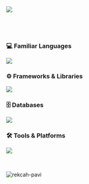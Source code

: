 <!--h3 align="center">
        <samp>&gt; Hi 👋, I'm Paviththanan 
        </samp>
</h3 -->

  <h3></h3>
<p> <a href="https://github.com/ryo-ma/github-profile-trophy"><img src="https://trophygh.kolioaris.xyz/?username=rekcah-pavi&show_icons=true&theme=onestar"  /></a></p>
<h1></h1>



<br>


<h3>💻 Familiar Languages</h3>
<a href="https://skillicons.dev">
    <img src="https://skillicons.dev/icons?i=python,lua,bash,php,java,cpp,c,javascript,typescript,html,css,dart"/>
</a>

<h3>⚙️ Frameworks & Libraries</h3>
<a href="https://skillicons.dev">
    <img src="https://skillicons.dev/icons?i=react,django,flask,flutter,nodejs"/>
</a>

<h3>🗄️ Databases</h3>
<a href="https://skillicons.dev">
    <img src="https://skillicons.dev/icons?i=mysql,mongodb,postgres"/>
</a>

<h3>🛠️ Tools & Platforms</h3>
<a href="https://skillicons.dev">
    <img src="https://skillicons.dev/icons?i=kali,vscodium,sublime,androidstudio,eclipse,idea"/>
</a>







<br></br>
<a href="https://github.com/anuraghazra/github-readme-stats"><img align="left" src="https://github-readme-stats.vercel.app/api/top-langs?username=rekcah-pavi&show_icons=true&locale=en&layout=compact&theme=react&border_color=57BDDA&border_radius=15px" alt="rekcah-pavi" /></a>  



    



      


